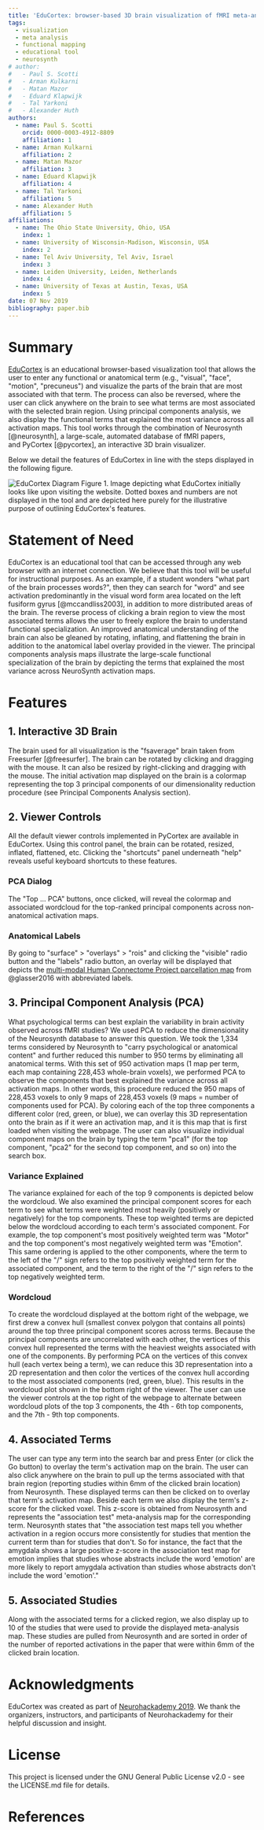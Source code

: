 ```yaml
---
title: 'EduCortex: browser-based 3D brain visualization of fMRI meta-analysis maps'
tags:
  - visualization
  - meta analysis
  - functional mapping
  - educational tool
  - neurosynth
# author:
#   - Paul S. Scotti
#   - Arman Kulkarni
#   - Matan Mazor
#   - Eduard Klapwijk
#   - Tal Yarkoni
#   - Alexander Huth
authors:
  - name: Paul S. Scotti
    orcid: 0000-0003-4912-8809
    affiliation: 1
  - name: Arman Kulkarni
    affiliation: 2
  - name: Matan Mazor
    affiliation: 3
  - name: Eduard Klapwijk
    affiliation: 4
  - name: Tal Yarkoni
    affiliation: 5
  - name: Alexander Huth
    affiliation: 5
affiliations:
  - name: The Ohio State University, Ohio, USA
    index: 1
  - name: University of Wisconsin-Madison, Wisconsin, USA
    index: 2
  - name: Tel Aviv University, Tel Aviv, Israel
    index: 3
  - name: Leiden University, Leiden, Netherlands
    index: 4
  - name: University of Texas at Austin, Texas, USA
    index: 5
date: 07 Nov 2019
bibliography: paper.bib
---
```


# Summary
[EduCortex](http://paulscotti.github.io/educortex) is an educational browser-based visualization tool that allows the user to enter any functional or anatomical term (e.g., "visual", "face", "motion", "precuneus") and visualize the parts of the brain that are most associated with that term. The process can also be reversed, where the user can click anywhere on the brain to see what terms are most associated with the selected brain region. Using principal components analysis, we also display the functional terms that explained the most variance across all activation maps. This tool works through the combination of Neurosynth [@neurosynth], a large-scale, automated database of fMRI papers, and PyCortex [@pycortex], an interactive 3D brain visualizer.

Below we detail the features of EduCortex in line with the steps displayed in the following figure.

![EduCortex Diagram](figure1.png) Figure 1. Image depicting what EduCortex initially looks like upon visiting the website. Dotted boxes and numbers are not displayed in the tool and are depicted here purely for the illustrative purpose of outlining EduCortex's features.

# Statement of Need
EduCortex is an educational tool that can be accessed through any web browser with an internet connection. We believe that this tool will be useful for instructional purposes. As an example, if a student wonders "what part of the brain processes words?", then they can search for "word" and see activation predominantly in the visual word form area located on the left fusiform gyrus [@mccandliss2003], in addition to more distributed areas of the brain. The reverse process of clicking a brain region to view the most associated terms allows the user to freely explore the brain to understand functional specialization. An improved anatomical understanding of the brain can also be gleaned by rotating, inflating, and flattening the brain in addition to the anatomical label overlay provided in the viewer. The principal components analysis maps illustrate the large-scale functional specialization of the brain by depicting the terms that explained the most variance across NeuroSynth activation maps. 

# Features
## 1. Interactive 3D Brain
The brain used for all visualization is the "fsaverage" brain taken from Freesurfer [@freesurfer]. The brain can be rotated by clicking and dragging with the mouse. It can also be resized by right-clicking and dragging with the mouse. The initial activation map displayed on the brain is a colormap representing the top 3 principal components of our dimensionality reduction procedure (see Principal Components Analysis section). 

## 2. Viewer Controls
All the default viewer controls implemented in PyCortex are available in EduCortex. Using this control panel, the brain can be rotated, resized, inflated, flattened, etc. Clicking the "shortcuts" panel underneath "help" reveals useful keyboard shortcuts to these features.

### PCA Dialog
The "Top ... PCA" buttons, once clicked, will reveal the colormap and associated wordcloud for the top-ranked principal components across non-anatomical activation maps.

### Anatomical Labels
By going to "surface" > "overlays" > "rois" and clicking the "visible" radio button and the "labels" radio button, an overlay will be displayed that depicts the [multi-modal Human Connectome Project parcellation map](https://figshare.com/articles/HCP-MMP1_0_projected_on_fsaverage/3498446/2) from @glasser2016 with abbreviated labels.

## 3. Principal Component Analysis (PCA)
What psychological terms can best explain the variability in brain activity observed across fMRI studies? We used PCA to reduce the dimensionality of the Neurosynth database to answer this question. We took the 1,334 terms considered by Neurosynth to "carry psychological or anatomical content" and further reduced this number to 950 terms by eliminating all anatomical terms. With this set of 950 activation maps (1 map per term, each map containing 228,453 whole-brain voxels), we performed PCA to observe the components that best explained the variance across all activation maps. In other words, this procedure reduced the 950 maps of 228,453 voxels to only 9 maps of 228,453 voxels (9 maps = number of components used for PCA). By coloring each of the top three components a different color (red, green, or blue), we can overlay this 3D representation onto the brain as if it were an activation map, and it is this map that is first loaded when visiting the webpage. The user can also visualize individual component maps on the brain by typing the term "pca1" (for the top component, "pca2" for the second top component, and so on) into the search box.

### Variance Explained
The variance explained for each of the top 9 components is depicted below the wordcloud. We also examined the principal component scores for each term to see what terms were weighted most heavily (positively or negatively) for the top components. These top weighted terms are depicted below the wordcloud according to each term's associated component. For example, the top component's most positively weighted term was "Motor" and the top component's most negatively weighted term was "Emotion". This same ordering is applied to the other components, where the term to the left of the "/" sign refers to the top positively weighted term for the associated component, and the term to the right of the "/" sign refers to the top negatively weighted term.

### Wordcloud
To create the wordcloud displayed at the bottom right of the webpage, we first drew a convex hull (smallest convex polygon that contains all points) around the top three principal component scores across terms. Because the principal components are uncorrelated with each other, the vertices of this convex hull represented the terms with the heaviest weights associated with one of the components. By performing PCA on the vertices of this convex hull (each vertex being a term), we can reduce this 3D representation into a 2D representation and then color the vertices of the convex hull according to the most associated components (red, green, blue). This results in the wordcloud plot shown in the bottom right of the viewer. The user can use the viewer controls at the top right of the webpage to alternate between wordcloud plots of the top 3 components, the 4th - 6th top components, and the 7th - 9th top components. 

## 4. Associated Terms
The user can type any term into the search bar and press Enter (or click the Go button) to overlay the term's activation map on the brain. The user can also click anywhere on the brain to pull up the terms associated with that brain region (reporting studies within 6mm of the clicked brain location) from Neurosynth. These displayed terms can then be clicked on to overlay that term's activation map. Beside each term we also display the term's z-score for the clicked voxel. This z-score is obtained from Neurosynth and represents the "association test" meta-analysis map for the corresponding term. Neurosynth states that "the association test maps tell you whether activation in a region occurs more consistently for studies that mention the current term than for studies that don't. So for instance, the fact that the amygdala shows a large positive z-score in the association test map for emotion implies that studies whose abstracts include the word 'emotion' are more likely to report amygdala activation than studies whose abstracts don't include the word 'emotion'."

## 5. Associated Studies
Along with the associated terms for a clicked region, we also display up to 10 of the studies that were used to provide the displayed meta-analysis map. These studies are pulled from Neurosynth and are sorted in order of the number of reported activations in the paper that were within 6mm of the clicked brain location.

# Acknowledgments
EduCortex was created as part of [Neurohackademy 2019](https://neurohackademy.org/). We thank the organizers, instructors, and participants of Neurohackademy for their helpful discussion and insight.

# License
This project is licensed under the GNU General Public License v2.0 - see the LICENSE.md file for details.

# References
